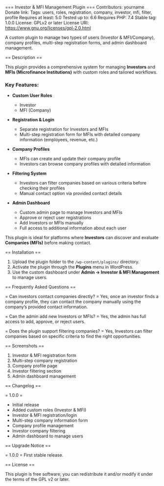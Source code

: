 === Investor & MFI Management Plugin ===
Contributors: yourname
Donate link: 
Tags: users, roles, registration, company, investor, mfi, filter, profile
Requires at least: 5.0
Tested up to: 6.6
Requires PHP: 7.4
Stable tag: 1.0.0
License: GPLv2 or later
License URI: https://www.gnu.org/licenses/gpl-2.0.html

A custom plugin to manage two types of users (Investor & MFI/Company), company profiles, multi-step registration forms, and admin dashboard management.

== Description ==

This plugin provides a comprehensive system for managing **Investors** and **MFIs (Microfinance Institutions)** with custom roles and tailored workflows.

### Key Features:
- **Custom User Roles**
  - Investor
  - MFI (Company)

- **Registration & Login**
  - Separate registration for Investors and MFIs
  - Multi-step registration form for MFIs with detailed company information (employees, revenue, etc.)

- **Company Profiles**
  - MFIs can create and update their company profile
  - Investors can browse company profiles with detailed information

- **Filtering System**
  - Investors can filter companies based on various criteria before checking their profiles
  - Manual contact option via provided contact details

- **Admin Dashboard**
  - Custom admin page to manage Investors and MFIs
  - Approve or reject user registrations
  - Add Investors or MFIs manually
  - Full access to additional information about each user

This plugin is ideal for platforms where **Investors** can discover and evaluate **Companies (MFIs)** before making contact.

== Installation ==

1. Upload the plugin folder to the `/wp-content/plugins/` directory.
2. Activate the plugin through the **Plugins** menu in WordPress.
3. Use the custom dashboard under **Admin → Investor & MFI Management** to manage users.

== Frequently Asked Questions ==

= Can investors contact companies directly? =
Yes, once an investor finds a company profile, they can contact the company manually using the company’s provided contact information.

= Can the admin add new Investors or MFIs? =
Yes, the admin has full access to add, approve, or reject users.

= Does the plugin support filtering companies? =
Yes, Investors can filter companies based on specific criteria to find the right opportunities.

== Screenshots ==
1. Investor & MFI registration form
2. Multi-step company registration
3. Company profile page
4. Investor filtering section
5. Admin dashboard management

== Changelog ==

= 1.0.0 =
* Initial release
* Added custom roles (Investor & MFI)
* Investor & MFI registration/login
* Multi-step company information form
* Company profile management
* Investor company filtering
* Admin dashboard to manage users

== Upgrade Notice ==

= 1.0.0 =
First stable release.

== License ==

This plugin is free software; you can redistribute it and/or modify it under the terms of the GPL v2 or later.
